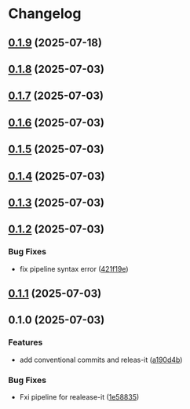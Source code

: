 # Changelog

## [0.1.9](https://github.com/TecleadMatthias/devops-backend-sample-repo/compare/0.1.8...0.1.9) (2025-07-18)

## [0.1.8](https://github.com/TecleadMatthias/devops-backend-sample-repo/compare/0.1.7...0.1.8) (2025-07-03)

## [0.1.7](https://github.com/TecleadMatthias/devops-backend-sample-repo/compare/0.1.6...0.1.7) (2025-07-03)

## [0.1.6](https://github.com/TecleadMatthias/devops-backend-sample-repo/compare/0.1.5...0.1.6) (2025-07-03)

## [0.1.5](https://github.com/TecleadMatthias/devops-backend-sample-repo/compare/0.1.4...0.1.5) (2025-07-03)

## [0.1.4](https://github.com/TecleadMatthias/devops-backend-sample-repo/compare/0.1.3...0.1.4) (2025-07-03)

## [0.1.3](https://github.com/TecleadMatthias/devops-backend-sample-repo/compare/0.1.2...0.1.3) (2025-07-03)

## [0.1.2](https://github.com/TecleadMatthias/devops-backend-sample-repo/compare/0.1.1...0.1.2) (2025-07-03)

### Bug Fixes

* fix pipeline syntax error ([421f19e](https://github.com/TecleadMatthias/devops-backend-sample-repo/commit/421f19ef587d2106b580f70e136c6e4e5d399a77))

## [0.1.1](https://github.com/TecleadMatthias/devops-backend-sample-repo/compare/0.1.0...0.1.1) (2025-07-03)

## 0.1.0 (2025-07-03)

### Features

* add conventional commits and releas-it ([a190d4b](https://github.com/TecleadMatthias/devops-backend-sample-repo/commit/a190d4ba8568fccecc8408ff8df08275549f6b7f))

### Bug Fixes

* Fxi pipeline for realease-it ([1e58835](https://github.com/TecleadMatthias/devops-backend-sample-repo/commit/1e58835c7a6cc304d1267bbfc79a634cf0659392))
